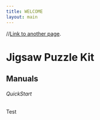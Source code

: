 ```yaml
---
title: WELCOME
layout: main
---
```


//[Link to another page](./puzzle-kit.md).

# Jigsaw Puzzle  Kit

## Manuals
###### QuickStart
Test 

